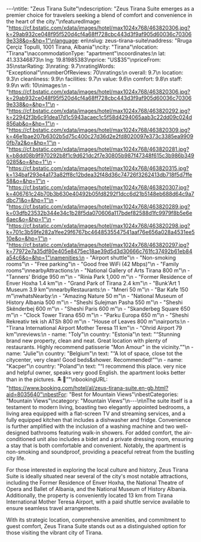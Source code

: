 ---\ntitle: "Zeus Tirana Suite"\ndescription: "Zeus Tirana Suite emerges as a premier choice for travelers seeking a blend of comfort and convenience in the heart of the city."\nfeaturedImage: "https://cf.bstatic.com/xdata/images/hotel/max1024x768/463820306.jpg?k=29ab932ce048f95f520d4cf4a68ff728cbc443d3f9af905d60036c703069e338&o=&hp=1"\nlanguage: en\nslug: zeus-tirana-suite\naddress: "Rruga Çerçiz Topulli, 1001 Tirana, Albania"\ncity: "Tirana"\nlocation: "Tirana"\naccommodationType: "apartment"\ncoordinates:\n  lat: 41.33346873\n  lng: 19.81985383\nprice: "US$35"\npriceFrom: 35\nstarRating: 3\nrating: 9.7\nratingWords: "Exceptional"\nnumberOfReviews: 70\nratings:\n  overall: 9.7\n  location: 9.3\n  cleanliness: 9.9\n  facilities: 9.7\n  value: 9.6\n  comfort: 9.8\n  staff: 9.9\n  wifi: 10\nimages:\n  - "https://cf.bstatic.com/xdata/images/hotel/max1024x768/463820306.jpg?k=29ab932ce048f95f520d4cf4a68ff728cbc443d3f9af905d60036c703069e338&o=&hp=1"\n  - "https://cf.bstatic.com/xdata/images/hotel/max1024x768/463820292.jpg?k=22942f3b6c91dea17d1c5943acaec1c5f58d4294065aab3c22dd09c024d856ab&o=&hp=1"\n  - "https://cf.bstatic.com/xdata/images/hotel/max1024x768/463820309.jpg?k=46e1bae207b6302b5d75c400c27d36d2e2fd8020097e373c3385ea99090fb7a2&o=&hp=1"\n  - "https://cf.bstatic.com/xdata/images/hotel/max1024x768/463820281.jpg?k=b8dd08b9f970292b8f1c9d621dc2f7e30805b987f47348f615c3b986b3490285&o=&hp=1"\n  - "https://cf.bstatic.com/xdata/images/hotel/max1024x768/463820315.jpg?k=134baf293e4a173a82ff8c12bdea32f48d36c74726f3262413db718f5d7ffe58&o=&hp=1"\n  - "https://cf.bstatic.com/xdata/images/hotel/max1024x768/463820307.jpg?k=406761c24b70b3b630e40492b05fd8292f1dcc6d21b5148eb688d64c9a7dbc71&o=&hp=1"\n  - "https://cf.bstatic.com/xdata/images/hotel/max1024x768/463820289.jpg?k=03dfb23532b344e34c1b28f5da070606a117bdef82588d1fc9979f8b5e6e6aec&o=&hp=1"\n  - "https://cf.bstatic.com/xdata/images/hotel/max1024x768/463820298.jpg?k=701c3b59fe282a1fee29f6767bc4648535547541aaf76e656a028a4531ee510e&o=&hp=1"\n  - "https://cf.bstatic.com/xdata/images/hotel/max1024x768/463820297.jpg?k=77972e7a35df80e405e8475ec18ae39d5d3d30666c761fc37492b61eb84a54c6&o=&hp=1"\namenities:\n  - "Airport shuttle"\n  - "Non-smoking rooms"\n  - "Free parking"\n  - "Good free WiFi (42 Mbps)"\n  - "Family rooms"\nnearbyAttractions:\n  - "National Gallery of Arts Tirana 800 m"\n  - "Tanners' Bridge 950 m"\n  - "Rinia Park 1,000 m"\n  - "Former Residence of Enver Hoxha 1.4 km"\n  - "Grand Park of Tirana 2.4 km"\n  - "Bunk'Art 1 Museum 3.9 km"\nnearbyRestaurants:\n  - "Mneri 50 m"\n  - "Bar Kafe 150 m"\nwhatsNearby:\n  - "Amazing Nature 50 m"\n  - "National Museum of History Albania 500 m"\n  - "Sheshi Sulejman Pasha 550 m"\n  - "Sheshi Skënderbej 600 m"\n  - "Sheshi Paris 600 m"\n  - "Skanderbeg Square 650 m"\n  - "Clock Tower Tirana 650 m"\n  - "Parku Europa 650 m"\n  - "Sheshi Rekreativ tek ish ATSh 800 m"\n  - "House of Leaves 800 m"\nairports:\n  - "Tirana International Airport Mother Teresa 11 km"\n  - "Ohrid Airport 79 km"\nreviews:\n  - name: "Toly"\n    country: "Estonia"\n    text: "“Stunning brand new property, clean and neat. Great location with plenty of restaurants. Highly recommend patisserie \"Mon Amour\" in the vicinity.”"\n  - name: "Julie"\n    country: "Belgium"\n    text: "“A lot of space, close tot the citycenter, very clean! Good beds&shower. Recommended!”"\n  - name: "Kacper"\n    country: "Poland"\n    text: "“I recommend this place. very nice and helpful owner, speaks very good English. the apartment looks better than in the pictures. 🏝️🏡”"\nbookingURL: "https://www.booking.com/hotel/al/zeus-tirana-suite.en-gb.html?aid=8035640"\nbestFor: "Best for Mountain Views"\nbestCategories: "Mountain Views"\ncategory: "Mountain Views"\n---\n\nThe suite itself is a testament to modern living, boasting two elegantly appointed bedrooms, a living area equipped with a flat-screen TV and streaming services, and a fully equipped kitchen that includes a dishwasher and fridge. Convenience is further amplified with the inclusion of a washing machine and two well-designed bathrooms featuring walk-in showers. For added comfort, the air-conditioned unit also includes a bidet and a private dressing room, ensuring a stay that is both comfortable and convenient. Notably, the apartment is non-smoking and soundproof, providing a peaceful retreat from the bustling city life.

For those interested in exploring the local culture and history, Zeus Tirana Suite is ideally situated near several of the city's most notable attractions, including the Former Residence of Enver Hoxha, the National Theatre of Opera and Ballet of Albania, and the National Museum of History Albania. Additionally, the property is conveniently located 13 km from Tirana International Mother Teresa Airport, with a paid shuttle service available to ensure seamless travel arrangements.

With its strategic location, comprehensive amenities, and commitment to guest comfort, Zeus Tirana Suite stands out as a distinguished option for those visiting the vibrant city of Tirana.